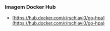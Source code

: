 ### Imagem Docker Hub

- [https://hub.docker.com/r/rschiavi0/go-hpa](https://hub.docker.com/r/rschiavi0/go-hpa)